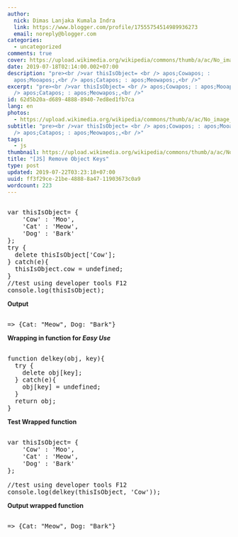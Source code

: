 ```yaml
---
author:
  nick: Dimas Lanjaka Kumala Indra
  link: https://www.blogger.com/profile/17555754514989936273
  email: noreply@blogger.com
categories:
  - uncategorized
comments: true
cover: https://upload.wikimedia.org/wikipedia/commons/thumb/a/ac/No_image_available.svg/2048px-No_image_available.svg.png
date: 2019-07-18T02:14:00.002+07:00
description: "pre><br />var thisIsObject= <br /> apos;Cowapos; :
  apos;Mooapos;,<br /> apos;Catapos; : apos;Meowapos;,<br />"
excerpt: "pre><br />var thisIsObject= <br /> apos;Cowapos; : apos;Mooapos;,<br
  /> apos;Catapos; : apos;Meowapos;,<br />"
id: 62d5b20a-d689-4888-8940-7ed8ed1fb7ca
lang: en
photos:
  - https://upload.wikimedia.org/wikipedia/commons/thumb/a/ac/No_image_available.svg/2048px-No_image_available.svg.png
subtitle: "pre><br />var thisIsObject= <br /> apos;Cowapos; : apos;Mooapos;,<br
  /> apos;Catapos; : apos;Meowapos;,<br />"
tags:
  - js
thumbnail: https://upload.wikimedia.org/wikipedia/commons/thumb/a/ac/No_image_available.svg/2048px-No_image_available.svg.png
title: "[JS] Remove Object Keys"
type: post
updated: 2019-07-22T03:23:18+07:00
uuid: ff3f29ce-21be-4888-8a47-11903673c0a9
wordcount: 223
---
```


<pre><br>var thisIsObject= {<br>    'Cow' : 'Moo',<br>    'Cat' : 'Meow',<br>    'Dog' : 'Bark'<br>};<br>try {<br>  delete thisIsObject['Cow'];<br>} catch(e){<br>  thisIsObject.cow = undefined;<br>}<br>//test using developer tools F12<br>console.log(thisIsObject);<br></pre> <b>Output</b> <pre><br>=&gt; {Cat: "Meow", Dog: "Bark"}<br></pre> <b>Wrapping in function for <i>Easy Use</i></b> <pre><br>function delkey(obj, key){<br>  try {<br>    delete obj[key];<br>  } catch(e){<br>    obj[key] = undefined;<br>  }<br>  return obj;<br>}<br></pre> <b>Test Wrapped function</b><pre><br>var thisIsObject= {<br>    'Cow' : 'Moo',<br>    'Cat' : 'Meow',<br>    'Dog' : 'Bark'<br>};<br><br>//test using developer tools F12<br>console.log(delkey(thisIsObject, 'Cow'));<br></pre> <b>Output wrapped function</b> <pre><br>=&gt; {Cat: "Meow", Dog: "Bark"}<br></pre>
